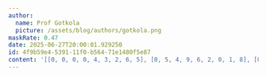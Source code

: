 ```yaml
---
author:
  name: Prof Gotkola
  picture: /assets/blog/authors/gotkola.png
maskRate: 0.47
date: 2025-06-27T20:00:01.929250
id: 4f9b59e4-5391-11f0-b564-71e1480f5e87
content: '[[0, 0, 0, 0, 4, 3, 2, 6, 5], [0, 5, 4, 9, 6, 2, 0, 1, 8], [0, 0, 0, 0, 7, 0, 3, 0, 9], [6, 0, 0, 7, 1, 0, 0, 0, 0], [4, 2, 7, 5, 9, 0, 0, 3, 1], [5, 1, 8, 3, 0, 6, 9, 7, 4], [9, 4, 5, 6, 0, 0, 0, 0, 0], [1, 0, 0, 0, 0, 0, 0, 8, 0], [0, 0, 0, 0, 3, 0, 5, 9, 6]]'
---
```

